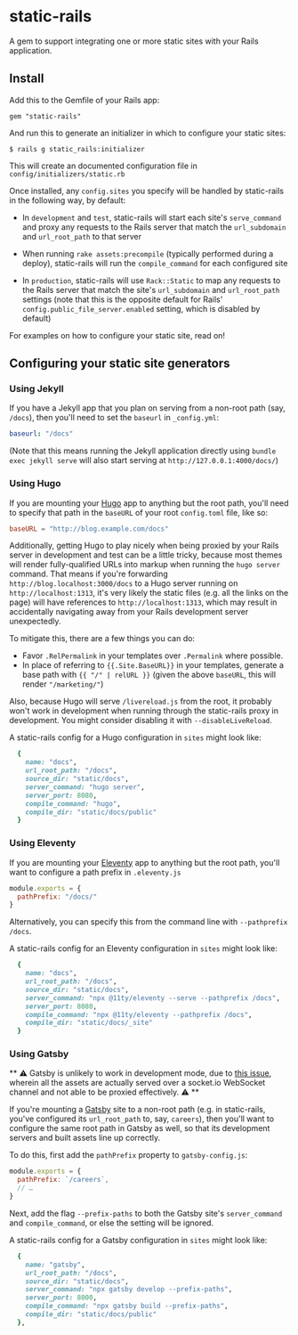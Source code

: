 # static-rails

A gem to support integrating one or more static sites with your Rails
application.

## Install

Add this to the Gemfile of your Rails app:

```
gem "static-rails"
```

And run this to generate an initializer in which to configure your static sites:

```
$ rails g static_rails:initializer
```

This will create an documented configuration file in
`config/initializers/static.rb`

Once installed, any `config.sites` you specify will be handled by static-rails
in the following way, by default:

* In `development` and `test`, static-rails will start each site's
  `serve_command` and proxy any requests to the Rails server that match the
  `url_subdomain` and `url_root_path` to that server

* When running `rake assets:precompile` (typically performed during a deploy),
  static-rails will run the `compile_command` for each configured site

* In `production`, static-rails will use `Rack::Static` to map any requests to
  the Rails server that match the site's `url_subdomain` and `url_root_path`
  settings (note that this is the opposite default for Rails'
  `config.public_file_server.enabled` setting, which is disabled by default)

For examples on how to configure your static site, read on!

## Configuring your static site generators

### Using Jekyll

If you have a Jekyll app that you plan on serving from a non-root path (say,
`/docs`), then you'll need to set the `baseurl` in `_config.yml`:

```yml
baseurl: "/docs"
```

(Note that this means running the Jekyll application directly using `bundle exec
jekyll serve` will also start serving at `http://127.0.0.1:4000/docs/`)

### Using Hugo

If you are mounting your [Hugo](https://gohugo.io) app to anything but the root
path, you'll need to specify that path in the `baseURL` of your root
`config.toml` file, like so:

```toml
baseURL = "http://blog.example.com/docs"
```

Additionally, getting Hugo to play nicely when being proxied by your Rails
server in development and test can be a little tricky, because most themes will
render fully-qualified URLs into markup when running the `hugo server` command.
That means if you're forwarding `http://blog.localhost:3000/docs` to a Hugo
server running on `http://localhost:1313`, it's very likely the static files
(e.g. all the links on the page) will have references to
`http://localhost:1313`, which may result in accidentally navigating away from
your Rails development server unexpectedly.

To mitigate this, there are a few things you can do:

* Favor `.RelPermalink` in your templates over `.Permalink` where possible.
* In place of referring to `{{.Site.BaseURL}}` in your templates, generate a
  base path with `{{ "/" | relURL }}` (given the above `baseURL`, this will
  render `"/marketing/"`)

Also, because Hugo will serve `/livereload.js` from the root, it probably won't
work in development when running through the static-rails proxy in development.
You might consider disabling it with `--disableLiveReload`.

A static-rails config for a Hugo configuration in `sites` might look like:

```rb
  {
    name: "docs",
    url_root_path: "/docs",
    source_dir: "static/docs",
    server_command: "hugo server",
    server_port: 8080,
    compile_command: "hugo",
    compile_dir: "static/docs/public"
  }
```

### Using Eleventy

If you are mounting your [Eleventy](https://www.11ty.dev) app to anything but
the root path, you'll want to configure a path prefix in `.eleventy.js`

```js
module.exports = {
  pathPrefix: "/docs/"
}
```

Alternatively, you can specify this from the command line with `--pathprefix
/docs`.

A static-rails config for an Eleventy configuration in `sites` might look like:

```rb
  {
    name: "docs",
    url_root_path: "/docs",
    source_dir: "static/docs",
    server_command: "npx @11ty/eleventy --serve --pathprefix /docs",
    server_port: 8080,
    compile_command: "npx @11ty/eleventy --pathprefix /docs",
    compile_dir: "static/docs/_site"
  }
```

### Using Gatsby

** ⚠️ Gatsby is unlikely to work in development mode, due to [this
issue](https://github.com/gatsbyjs/gatsby/issues/18143), wherein all the assets
are actually served over a socket.io WebSocket channel and not able to be
proxied effectively. ⚠️  **

If you're mounting a [Gatsby](https://www.gatsbyjs.org) site to a non-root path
(e.g. in static-rails, you've configured its `url_root_path` to, say,
`careers`), then you'll want to configure the same root path in Gatsby as well,
so that its development servers and built assets line up correctly.

To do this, first add the `pathPrefix` property to `gatsby-config.js`:

```js
module.exports = {
  pathPrefix: `/careers`,
  // …
}
```

Next, add the flag `--prefix-paths` to both the Gatsby site's `server_command`
and `compile_command`, or else the setting will be ignored.

A static-rails config for a Gatsby configuration in `sites` might look like:

```rb
  {
    name: "gatsby",
    url_root_path: "/docs",
    source_dir: "static/docs",
    server_command: "npx gatsby develop --prefix-paths",
    server_port: 8000,
    compile_command: "npx gatsby build --prefix-paths",
    compile_dir: "static/docs/public"
  },
```
